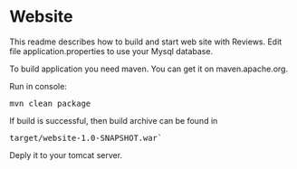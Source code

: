 # Website
This readme describes how to build and start web site with Reviews.
Edit file application.properties to use your Mysql database.

To build application you need maven. You can get it on maven.apache.org.

Run in console:<pre>mvn clean package</pre>
If build is successful, then build archive can be found in <pre>target/website-1.0-SNAPSHOT.war`</pre>
Deply it to your tomcat server.
